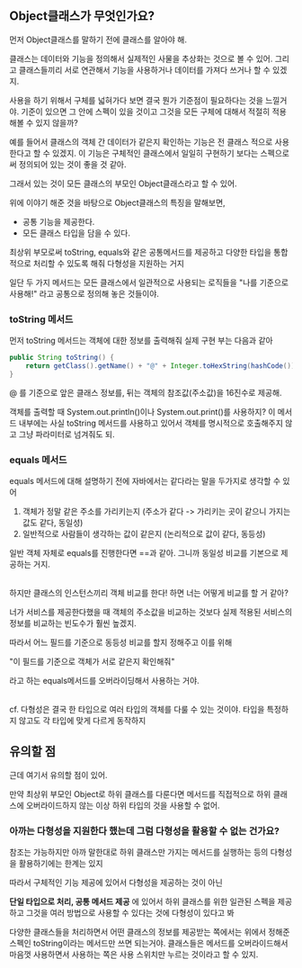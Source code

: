 ## Object클래스가 무엇인가요?

먼저 Object클래스를 말하기 전에 클래스를 알아야 해.

클래스는 데이터와 기능을 정의해서 실제적인 사물을 추상화는 것으로 볼 수 있어.
그리고 클래스들끼리 서로 연관해서 기능을 사용하거나 데이터를 가져다 쓰거나 할 수 있겠지.

사용을 하기 위해서 구체를 넓혀가다 보면 결국 뭔가 기준점이 필요하다는 것을 느낄거야. 기준이 있으면 그 안에 스펙이 있을 것이고 그것을 모든 구체에 대해서 적절히 적용해볼 수 있지 않을까?

예를 들어서 클래스의 객체 간 데이터가 같은지 확인하는 기능은 전 클래스 적으로 사용한다고 할 수 있겠지. 이 기능은 구체적인 클래스에서 일일히 구현하기 보다는 스펙으로써 정의되어 있는 것이 좋을 것 같아.

그래서 있는 것이 모든 클래스의 부모인 Object클래스라고 할 수 있어.

위에 이야기 해준 것을 바탕으로 Object클래스의 특징을 말해보면,

- 공통 기능을 제공한다.
- 모든 클래스 타입을 담을 수 있다.

최상위 부모로써 toString, equals와 같은 공통메서드를 제공하고 다양한 타입을 통합적으로 처리할 수 있도록 해줘 다형성을 지원하는 거지

일단 두 가지 메서드는 모든 클래스에서 일관적으로 사용되는 로직들을 "나를 기준으로 사용해!" 라고 공통으로 정의해 놓은 것들이야.

### toString 메서드

먼저 toString 메서드는 객체에 대한 정보를 출력해줘 실제 구현 부는 다음과 같아

```java
public String toString() {
    return getClass().getName() + "@" + Integer.toHexString(hashCode());
}
```

@ 를 기준으로 앞은 클래스 정보를, 뒤는 객체의 참조값(주소값)을 16진수로 제공해.

객체를 출력할 때 System.out.println()이나 System.out.print()를 사용하지? 이 메서드 내부에는 사실 toString 메서드를 사용하고 있어서 객체를 명시적으로 호출해주지 않고 그냥 파라미터로 넘겨줘도 되.


### equals 메서드

equals 메서드에 대해 설명하기 전에 자바에서는 같다라는 말을 두가지로 생각할 수 있어

1. 객체가 정말 같은 주소를 가리키는지 (주소가 같다 -> 가리키는 곳이 같으니 가지는 값도 같다, 동일성)
2. 일반적으로 사람들이 생각하는 값이 같은지 (논리적으로 값이 같다, 동등성)

일반 객체 자체로 equals를 진행한다면 ==과 같아. 그니까 동일성 비교를 기본으로 제공하는 거지.

<br>
하지만 클래스의 인스턴스끼리 객체 비교를 한다! 하면 너는 어떻게 비교를 할 거 같아?

너가 서비스를 제공한다했을 때 객체의 주소값을 비교하는 것보다 실제 적용된 서비스의 정보를 비교하는 빈도수가 훨씬 높겠지.

따라서 어느 필드를 기준으로 동등성 비교를 할지 정해주고 이를 위해

"이 필드를 기준으로 객체가 서로 같은지 확인해줘"

라고 하는 equals메서드를 오버라이딩해서 사용하는 거야.

<br>
cf. 다형성은 결국 한 타입으로 여러 타입의 객체를 다룰 수 있는 것이야. 타입을 특정하지 않고도 각 타입에 맞게 다르게 동작하지


## 유의할 점

근데 여기서 유의할 점이 있어.

만약 최상위 부모인 Object로 하위 클래스를 다룬다면 메서드를 직접적으로 하위 클래스에 오버라이드하지 않는 이상 하위 타입의 것을 사용할 수 없어.

### 아까는 다형성을 지원한다 했는데 그럼 다형성을 활용할 수 없는 건가요?

참조는 가능하지만 아까 말한대로 하위 클래스만 가지는 메서드를 실행하는 등의 다형성을 활용하기에는 한계는 있지

따라서 구체적인 기능 제공에 있어서 다형성을 제공하는 것이 아닌

**단일 타입으로 처리, 공통 메서드 제공** 에 있어서 하위 클래스를 위한 일관된 스펙을 제공하고 그것을 여러 방법으로 사용할 수 있다는 것에 다형성이 있다고 봐

다양한 클래스들을 처리하면서 어떤 클래스의 정보를 제공받는 쪽에서는 위에서 정해준 스펙인 toString이라는 메서드만 쓰면 되는거야.
클래스들은 메서드를 오버라이드해서 마음껏 사용하면서 사용하는 쪽은 사용 스위치만 누르는 것이라고 할 수 있지.